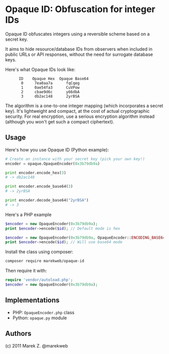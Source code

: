 Opaque ID: Obfuscation for integer IDs
======================================

Opaque ID obfuscates integers using a reversible scheme based on a secret key.

It aims to hide resource/database IDs from observers when included in public URLs or API responses, without the need for surrogate database keys.

Here's what Opaque IDs look like:

```
      ID    Opaque Hex  Opaque Base64
       0     7ea0aa7a      fqCqeg
       1     0ae54fa3      CuVPow
       2     cbae9d6c      y66dbA
       3     db2ac148      2yrBSA
```

The algorithm is a one-to-one integer mapping (which incorporates a secret key). It's lightweight and compact, at the cost of actual cryptographic security. For real encryption, use a serious encryption algorithm instead (although you won't get such a compact ciphertext). 

Usage
-----

Here's how you use Opaque ID (Python example):

```python
# Create an instance with your secret key (pick your own key!)
encoder = opaque.OpaqueEncoder(0x3b79db9a) 

print encoder.encode_hex(3)
# -> db2ac148

print encoder.encode_base64(3)
# -> 2yrBSA

print encoder.decode_base64("2yrBSA")
# -> 3
```

Here's a PHP example

```php
$encoder = new OpaqueEncoder(0x3b79db9a);
print $encoder->encode($id); // Default mode is hex

$encoder = new OpaqueEncoder(0x3b79db9a, OpaqueEncoder::ENCODING_BASE64);
print $encoder->encode($id); // Will use base64 mode
```

Install the class using composer:

```bash
composer require marekweb/opaque-id
```

Then require it with:

```php
require 'vendor/autoload.php';
$encoder = new OpaqueEncoder(0x3b79db9a);
```

Implementations
---------------

* PHP: `OpaqueEncoder.php` class
* Python: `opaque.py` module

Authors
-------

(c) 2011 Marek Z. @marekweb
